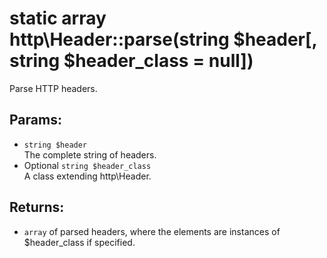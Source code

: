 # static array http\Header::parse(string $header[, string $header_class = null])

Parse HTTP headers.

## Params:

* ```string $header```  
  The complete string of headers.
* Optional ```string $header_class```  
  A class extending http\Header.
  
## Returns:

* ```array``` of parsed headers, where the elements are instances of $header_class if specified.
